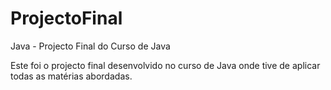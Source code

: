 ProjectoFinal
=============

Java - Projecto Final do Curso de Java

Este foi o projecto final desenvolvido no curso de Java onde tive de aplicar todas as matérias abordadas.

